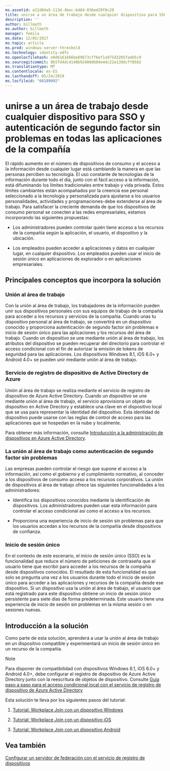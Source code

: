 ```yaml
---
ms.assetid: e22d84a5-113d-4bec-b484-036ed29f0c28
title: unirse a un área de trabajo desde cualquier dispositivo para SSO y autenticación de segundo factor sin problemas en todas las aplicaciones de la compañía
description: ''
author: billmath
ms.author: billmath
manager: femila
ms.date: 12/05/2017
ms.topic: article
ms.prod: windows-server-threshold
ms.technology: identity-adfs
ms.openlocfilehash: e9d6161666be89673cff6ef1a975d3205fa4b5c9
ms.sourcegitcommit: 0b5fd4dc4148b92480db04e4dc22e139dcff8582
ms.translationtype: MT
ms.contentlocale: es-ES
ms.lasthandoff: 05/24/2019
ms.locfileid: "66189092"
---
```

# <a name="join-to-workplace-from-any-device-for-sso-and-seamless-second-factor-authentication-across-company-applications"></a>unirse a un área de trabajo desde cualquier dispositivo para SSO y autenticación de segundo factor sin problemas en todas las aplicaciones de la compañía



El rápido aumento en el número de dispositivos de consumo y el acceso a la información desde cualquier lugar está cambiando la manera en que las personas perciben su tecnología. El uso constante de tecnologías de la información durante todo el día, junto con el fácil acceso a la información, está difuminando los límites tradicionales entre trabajo y vida privada. Estos límites cambiantes están acompañados por la creencia ese personal seleccionado a la tecnología y personalizada para ajustarse a los usuarios personalidades, actividades y programaciones-debe extenderse al área de trabajo. Para satisfacer la creciente demanda de que los dispositivos de consumo personal se conecten a las redes empresariales, estamos incorporando las siguientes propuestas:

-   Los administradores pueden controlar quién tiene acceso a los recursos de la compañía según la aplicación, el usuario, el dispositivo y la ubicación.

-   Los empleados pueden acceder a aplicaciones y datos en cualquier lugar, en cualquier dispositivo. Los empleados pueden usar el inicio de sesión único en aplicaciones de explorador o en aplicaciones empresariales.

## <a name="key-concepts-introduced-in-the-solution"></a>Principales conceptos que incorpora la solución

### <a name="workplace-join"></a>Unión al área de trabajo
Con la unión al área de trabajo, los trabajadores de la información pueden unir sus dispositivos personales con sus equipos de trabajo de la compañía para acceder a los recursos y servicios de la compañía. Cuando unas tu dispositivo personal al área de trabajo, se convertirá en un dispositivo conocido y proporciona autenticación de segundo factor sin problemas e inicio de sesión único para las aplicaciones y los recursos del área de trabajo. Cuando un dispositivo se une mediante unión al área de trabajo, los atributos del dispositivo se pueden recuperar del directorio para controlar el acceso condicional con el fin de autorizar la emisión de tokens de seguridad para las aplicaciones. Los dispositivos Windows 8.1, iOS 6.0+ y Android 4.0+ se pueden unir mediante unión al área de trabajo.

### <a name="BKMK_DRS"></a>Servicio de registro de dispositivo de Active Directory de Azure
Unión al área de trabajo se realiza mediante el servicio de registro de dispositivo de Azure Active Directory. Cuando un dispositivo se une mediante unión al área de trabajo, el servicio aprovisiona un objeto de dispositivo en Active Directory y establece una clave en el dispositivo local que se usa para representar la identidad del dispositivo. Esta identidad de dispositivo puede usarse con las reglas de control de acceso para las aplicaciones que se hospedan en la nube y localmente.

Para obtener más información, consulte [Introducción a la administración de dispositivos en Azure Active Directory](https://docs.microsoft.com/azure/active-directory/device-management-introduction).

### <a name="workplace-join-as-a-seamless-second-factor-authentication"></a>La unión al área de trabajo como autenticación de segundo factor sin problemas
Las empresas pueden controlar el riesgo que supone el acceso a la información, así como el gobierno y el cumplimiento normativo, al conceder a los dispositivos de consumo acceso a los recursos corporativos. La unión de dispositivos al área de trabajo ofrece las siguientes funcionalidades a los administradores:

-   Identifica los dispositivos conocidos mediante la identificación de dispositivos. Los administradores pueden usar esta información para controlar el acceso condicional así como el acceso a los recursos.

-   Proporciona una experiencia de inicio de sesión sin problemas para que los usuarios accedan a los recursos de la compañía desde dispositivos de confianza.

### <a name="single-sign-on"></a>Inicio de sesión único
En el contexto de este escenario, el inicio de sesión único (SSO) es la funcionalidad que reduce el número de peticiones de contraseña que el usuario tiene que escribir para acceder a los recursos de la compañía desde dispositivos conocidos. El resultado de esta funcionalidad es que solo se pregunta una vez a los usuarios durante todo el inicio de sesión único para acceder a las aplicaciones y recursos de la compañía desde ese dispositivo. Si un dispositivo usa la unión al área de trabajo, el usuario que está registrado para este dispositivo obtiene un inicio de sesión único persistente para siete días de forma predeterminada. Este usuario tiene una experiencia de inicio de sesión sin problemas en la misma sesión o en sesiones nuevas.

## <a name="solution-overview"></a>Introducción a la solución
Como parte de esta solución, aprenderá a usar la unión al área de trabajo en un dispositivo compatible y experimentará un inicio de sesión único en un recurso de la compañía.

> [!NOTE]
> Para disponer de compatibilidad con dispositivos Windows 8.1, iOS 6.0+ y Android 4.0+, debe configurar el registro de dispositivo de Azure Active Directory junto con la reescritura de objetos de dispositivo. Consulte [Guía paso a paso para el acceso condicional local con el servicio de registro de dispositivo de Azure Active Directory](https://msdn.microsoft.com/library/azure/dn788908.aspx)

Esta solución te lleva por los siguientes pasos del tutorial:

1.  [Tutorial: Workplace Join con un dispositivo Windows](../../ad-fs/operations/Walkthrough--Workplace-Join-with-a-Windows-Device.md)

2.  [Tutorial: Workplace Join con un dispositivo iOS](../../ad-fs/operations/Walkthrough--Workplace-Join-with-an-iOS-Device.md)

3.  [Tutorial: Workplace Join con un dispositivo Android](../../ad-fs/operations/walkthrough--workplace-join-to-an-android-device.md)

## <a name="see-also"></a>Vea también
[Configurar un servidor de federación con el servicio de registro de dispositivos](../deployment/configure-a-federation-server-with-device-registration-service.md)



